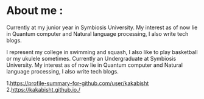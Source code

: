 # About me :

 Currently at  my junior year in  Symbiosis University. My interest as of now lie in Quantum computer and Natural language processing, I also write tech blogs.
 
 
I represent my college in swimming and squash, I also like to play basketball or my ukulele sometimes.  Currently an Undergraduate at Symbiosis University. My interest as of now lie in Quantum computer and Natural language processing, I also write tech blogs.

1.https://profile-summary-for-github.com/user/kakabisht
2.https://kakabisht.github.io./

